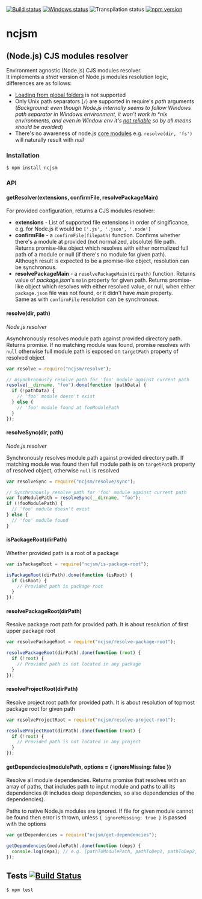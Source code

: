 [![Build status][nix-build-image]][nix-build-url]
[![Windows status][win-build-image]][win-build-url]
![Transpilation status][transpilation-image]
[![npm version][npm-image]][npm-url]

# ncjsm

## (Node.js) CJS modules resolver

Environment agnostic (Node.js) CJS modules resolver.  
It implements a _strict_ version of Node.js modules resolution logic, differences are as follows:

- [Loading from global folders](https://nodejs.org/api/all.html#all_loading_from_the_global_folders) is not supported
- Only Unix path separators (`/`) are supported in require's _path_ arguments (_Background: even though Node.js internally seems to follow Windows path separator in Windows environment, it won't work in \*nix environments, and even in Window env it's [not reliable](https://github.com/nodejs/node/issues/6049) so by all means should be avoided_)
- There's no awareness of node.js [core modules](https://nodejs.org/api/all.html#all_core_modules)
  e.g. `resolve(dir, 'fs')` will naturally result with _null_

### Installation

    $ npm install ncjsm

### API

#### getResolver(extensions, confirmFile, resolvePackageMain)

For provided configuration, returns a CJS modules resolver:

- **extensions** - List of supported file extensions in order of singificance, e.g. for Node.js it would be `['.js', '.json', '.node']`
- **confirmFile** - a `confirmFile(filepath)` function. Confirms whether there's a module at provided (not normalized, absolute) file path. Returns promise-like object which resolves with either normalized full path of a module or null (if there's no module for given path).  
  Although result is expected to be a promise-like object, resolution can be synchronous.
- **resolvePackageMain** - a `resolvePackageMain(dirpath)` function. Returns value of _package.json_'s `main` property for given path. Returns promise-like object which resolves with either resolved value, or null, when either `package.json` file was not found, or it didn't have _main_ property.  
  Same as with `confirmFile` resolution can be synchronous.

#### resolve(dir, path)

_Node.js resolver_

Asynchronously resolves module path against provided directory path.
Returns promise. If no matching module was found, promise resolves with `null` otherwise
full module path is exposed on `targetPath` property of resolved object

```javascript
var resolve = require("ncjsm/resolve");

// Asynchronously resolve path for 'foo' module against current path
resolve(__dirname, "foo").done(function (pathData) {
  if (!pathData) {
    // 'foo' module doesn't exist
  } else {
    // 'foo' module found at fooModulePath
  }
});
```

#### resolveSync(dir, path)

_Node.js resolver_

Synchronously resolves module path against provided directory path.
If matching module was found then full module path is on `targetPath` property of resolved object, otherwise `null` is resolved

```javascript
var resolveSync = require("ncjsm/resolve/sync");

// Synchronously resolve path for 'foo' module against current path
var fooModulePath = resolveSync(__dirname, "foo");
if (!fooModulePath) {
  // 'foo' module doesn't exist
} else {
  // 'foo' module found
}
```

#### isPackageRoot(dirPath)

Whether provided path is a root of a package

```javascript
var isPackageRoot = require("ncjsm/is-package-root");

isPackageRoot(dirPath).done(function (isRoot) {
  if (isRoot) {
    // Provided path is package root
  }
});
```

#### resolvePackageRoot(dirPath)

Resolve package root path for provided path. It is about resolution of first upper package root

```javascript
var resolvePackageRoot = require("ncjsm/resolve-package-root");

resolvePackageRoot(dirPath).done(function (root) {
  if (!root) {
    // Provided path is not located in any package
  }
});
```

#### resolveProjectRoot(dirPath)

Resolve project root path for provided path. It is about resolution of topmost package root for given path

```javascript
var resolveProjectRoot = require("ncjsm/resolve-project-root");

resolveProjectRoot(dirPath).done(function (root) {
  if (!root) {
    // Provided path is not located in any project
  }
});
```

#### getDependecies(modulePath, options = { ignoreMissing: false })

Resolve all module dependencies. Returns promise that resolves with an array of paths, that includes path to input module and paths to all its dependencies (it includes deep dependencies, so also dependencies of the dependencies).

Paths to native Node.js modules are ignored. If file for given module cannot be found then error is thrown, unless `{ ignoreMissing: true }` is passed with the options

```javascript
var getDependencies = require("ncjsm/get-dependencies");

getDependencies(modulePath).done(function (deps) {
  console.log(deps); // e.g. [pathToModulePath, pathToDep1, pathToDep2, ...pathToDepn]
});
```

## Tests [![Build Status](https://travis-ci.org/medikoo/ncjsm.svg)](https://travis-ci.org/medikoo/ncjsm)

    $ npm test

[nix-build-image]: https://semaphoreci.com/api/v1/medikoo-org/ncjsm/branches/master/shields_badge.svg
[nix-build-url]: https://semaphoreci.com/medikoo-org/ncjsm
[win-build-image]: https://ci.appveyor.com/api/projects/status/i68ocohu91ejv77k?svg=true
[win-build-url]: https://ci.appveyor.com/project/medikoo/ncjsm
[transpilation-image]: https://img.shields.io/badge/transpilation-free-brightgreen.svg
[npm-image]: https://img.shields.io/npm/v/ncjsm.svg
[npm-url]: https://www.npmjs.com/package/ncjsm
